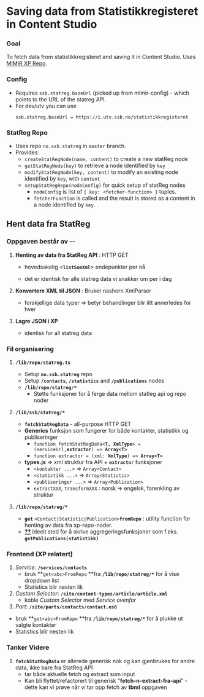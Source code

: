 # Saving data from Statistikkregisteret in Content Studio

### Goal
To fetch data from statistikkregisteret and saving it in Content Studio. Uses [MIMIR XP Repo](MimirXPRepo.md).

### Config
- Requires `ssb.statreg.baseUrl` (picked up from mimir-config) - which points to the URL of the statreg API. 
- For dev/utv you can use 
  ```
  ssb.statreg.baseUrl = https://i.utv.ssb.no/statistikkregisteret
  ```

### StatReg Repo
- Uses repo `no.ssb.statreg` in `master` branch.
- Provides:
  - `createStatRegNode(name, content)` to create a new statReg node
  - `getStatRegNode(key)` to retrieve a node identified by `key`
  - `modifyStatRegNode(key, content)` to modify an existing node identified by `key`, with `content`
  - `setupStatRegRepo(nodeConfig)` for quick setup of statReg nodes
    - `nodeConfig` is list of `{ key: <fetcher-function> }` tuples.
    - `fetcherFunction` is called and the result is stored as a content in a node identified by `key`.
  
## Hent data fra StatReg

### Oppgaven består av --

1. **Henting av data fra StatReg API** : HTTP GET

   - hovedsakelig <**`listSomXml`**> endepunkter per nå

   - det er identisk for alle statreg data vi snakker om per i dag

2. **Konvertere XML til JSON** : Bruker nashorn XmlParser

   - forskjellige data typer => betyr behandlinger blir litt annerledes for hver

3. **Lagre JSON i XP** 

   - identisk for all statreg data

### Fil organisering

1. **`/lib/repo/statreg.ts`**
   - Setup **`no.ssb.statreg`** repo
   - Setup **`/contacts`**, **`/statistics`** and **`/publications`** nodes
   - **`/lib/repo/statreg/*`**
     - Støtte funksjoner for å ferge data mellom statleg api og repo noder
2. **`/lib/ssb/statreg/*`**
   - **`fetchStatRegData`** - all-purpose HTTP GET 
   - **Generics** funksjon som fungerer for både kontakter, statistikk og publiseringer
     - `function fetchStatRegData<`**`T, XmlType`**`> = (serviceUrl,`**`extractor`**`) => `**`Array<T>`**
     - `function extractor = (xml: `**`XmlType`**`) => `**`Array<T>`**
   - **types.js** => xml struktur fra API + **`extractor`** funksjoner
     - `<kontakter ...>` => `Array<Contact>`
     - `<statistikk ...>` => `Array<Statistic>`
     - `<publiseringer ...>` => `Array<Publication>`
     - `extractXXX`, `transformXXX` : norsk => engelsk, forenkling av struktur

3. **`/lib/repo/statreg/*`**
   - **`get`** `<Contact|Statistic|Publication>`**`fromRepo`** : utility function for henting av data fra xp-repo-noder. 
   - <u>**??**</u> Ideelt sted for å skrive aggregeringsfunksjoner som f.eks. **`getPublications(statistikk)`**

### Frontend (XP relatert)

1. *Service*: **`/services/contacts`**  
   - bruk **`get<abc>FromRepo` **fra **`/lib/repo/statreg/*`** for å vise dropdown list
   - Statistics blir nesten lik
2. *Custom Selector*: **`/site/content-types/article/article.xml`**
   - koble *Custom Selector* med *Service ovenfor*
3.  *Part*: **`/site/parts/contacts/contact.es6`**
   - bruk **`get<abc>FromRepo` **fra **`/lib/repo/statreg/*`** for å plukke ut valgte kontakter
   - Statistics blir nesten lik

### Tanker Videre

1. **`fetchStatRegData`** er allerede generisk nok og kan gjenbrukes for andre data, ikke bare fra StatReg API
   - tar både aktuelle fetch og extract som input
   - Kan bli flyttet/refactorert til generisk "**fetch-n-extract-fra-api**" - dette kan vi prøve når vi tar opp fetch av **tbml** oppgaven


